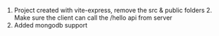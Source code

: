 1. Project created with vite-express, remove the src & public folders 2. Make sure the client can call the /hello api from server
3. Added mongodb support